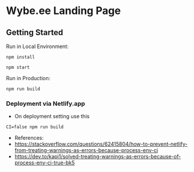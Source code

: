 # Wybe.ee Landing Page

## Getting Started
Run in Local Environment:

```
npm install

npm start
```

Run in Production:

```
npm run build
```

### Deployment via Netlify.app

- On deployment setting use this
```
CI=false npm run build
```

- References:
 - https://stackoverflow.com/questions/62415804/how-to-prevent-netlify-from-treating-warnings-as-errors-because-process-env-ci
 - https://dev.to/kapi1/solved-treating-warnings-as-errors-because-of-process-env-ci-true-bk5
